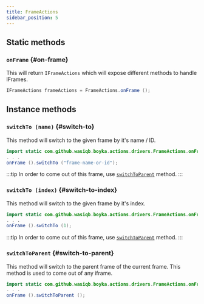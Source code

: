 ```yaml
---
title: FrameActions
sidebar_position: 5
---
```


## Static methods

### `onFrame` {#on-frame}

This will return `IFrameActions` which will expose different methods to handle IFrames.

```java
IFrameActions frameActions = FrameActions.onFrame ();
```

## Instance methods

### `switchTo (name)` {#switch-to}

This method will switch to the given frame by it's name / ID.

```java
import static com.github.wasiqb.boyka.actions.drivers.FrameActions.onFrame;
. . .
onFrame ().switchTo ("frame-name-or-id");
```

:::tip
In order to come out of this frame, use [`switchToParent`](#switch-to-parent) method.
:::

### `switchTo (index)` {#switch-to-index}

This method will switch to the given frame by it's index.

```java
import static com.github.wasiqb.boyka.actions.drivers.FrameActions.onFrame;
. . .
onFrame ().switchTo (1);
```

:::tip
In order to come out of this frame, use [`switchToParent`](#switch-to-parent) method.
:::

### `switchToParent` {#switch-to-parent}

This method will switch to the parent frame of the current frame. This method is used to come out of any iframe.

```java
import static com.github.wasiqb.boyka.actions.drivers.FrameActions.onFrame;
. . .
onFrame ().switchToParent ();
```
